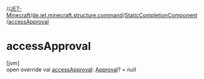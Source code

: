 //[JET-Minecraft](../../../index.md)/[de.jet.minecraft.structure.command](../index.md)/[StaticCompletionComponent](index.md)/[accessApproval](access-approval.md)

# accessApproval

[jvm]\
open override val [accessApproval](access-approval.md): [Approval](../../de.jet.minecraft.tool.permission/-approval/index.md)? = null
